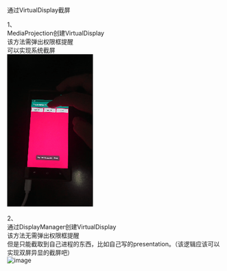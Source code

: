 通过VirtualDisplay截屏

1、  
MediaProjection创建VirtualDisplay  
该方法需弹出权限框提醒  
可以实现系统截屏  
![image](gif/001.gif)

2、  
通过DisplayManager创建VirtualDisplay  
该方法无需弹出权限框提醒  
但是只能截取到自己进程的东西，比如自己写的presentation。（该逻辑应该可以实现双屏异显的截屏吧）  
![image](https://github.com/OBaKai/PresentationDemo/blob/master/gif/002gif)
